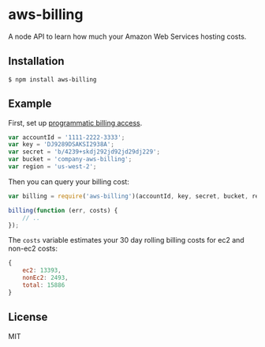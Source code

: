 
# aws-billing

  A node API to learn how much your Amazon Web Services hosting costs.

## Installation

    $ npm install aws-billing

## Example

First, set up [programmatic billing access](http://docs.aws.amazon.com/awsaccountbilling/latest/about/programaccess.html).

```js
var accountId = '1111-2222-3333';
var key = 'DJ9289DSAKSI2938A';
var secret = 'b/4239+skdj292jd92jd29dj229';
var bucket = 'company-aws-billing';
var region = 'us-west-2';
```

Then you can query your billing cost:

```js
var billing = require('aws-billing')(accountId, key, secret, bucket, region);

billing(function (err, costs) {
    // ..
});
```

The `costs` variable estimates your 30 day rolling billing costs for ec2 and non-ec2 costs:

```js
{
    ec2: 13393,
    nonEc2: 2493,
    total: 15886
}
```

## License

MIT